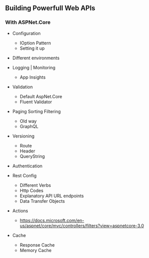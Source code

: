 ## Building Powerfull Web APIs
### With ASPNet.Core


- Configuration
    - IOption Pattern
    - Setting it up

- Different environments

- Logging | Monitoring
    - App Insights

- Validation
    - Default AspNet.Core
    - Fluent Validator

- Paging Sorting Filtering
    - Old way
    - GraphQL

- Versioning
    - Route
    - Header
    - QueryString

- Authentication

- Rest Config
    - Different Verbs
    - Http Codes
    - Explanatory API URL endpoints
    - Data Transfer Objects

- Actions
    - https://docs.microsoft.com/en-us/aspnet/core/mvc/controllers/filters?view=aspnetcore-3.0

- Cache
    - Response Cache
    - Memory Cache

